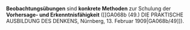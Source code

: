 
**Beobachtungsübungen** sind **konkrete Methoden** zur Schulung der **Vorhersage- und Erkenntnisfähigkeit** ([[GA068b (49.) DIE PRAKTISCHE AUSBILDUNG DES DENKENS, Nürnberg, 13. Februar 1909|GA068b/49]]).
